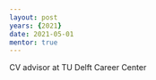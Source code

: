```yaml
---
layout: post
years: {2021}
date: 2021-05-01
mentor: true
---
```


CV advisor at TU Delft Career Center 